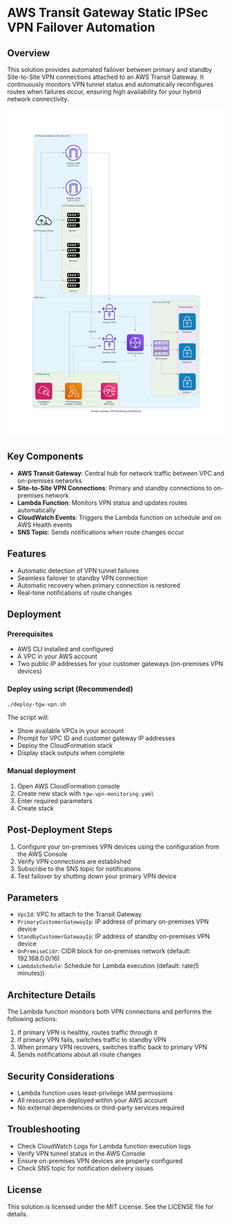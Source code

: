 # AWS Transit Gateway Static IPSec VPN Failover Automation

## Overview

This solution provides automated failover between primary and standby Site-to-Site VPN connections attached to an AWS Transit Gateway. It continuously monitors VPN tunnel status and automatically reconfigures routes when failures occur, ensuring high availability for your hybrid network connectivity.

![Architecture Diagram](transit_gateway_vpn_monitoring_architecture.png)

## Key Components

- **AWS Transit Gateway**: Central hub for network traffic between VPC and on-premises networks
- **Site-to-Site VPN Connections**: Primary and standby connections to on-premises network
- **Lambda Function**: Monitors VPN status and updates routes automatically
- **CloudWatch Events**: Triggers the Lambda function on schedule and on AWS Health events
- **SNS Topic**: Sends notifications when route changes occur

## Features

- Automatic detection of VPN tunnel failures
- Seamless failover to standby VPN connection
- Automatic recovery when primary connection is restored
- Real-time notifications of route changes

## Deployment

### Prerequisites

- AWS CLI installed and configured
- A VPC in your AWS account
- Two public IP addresses for your customer gateways (on-premises VPN devices)

### Deploy using script (Recommended)

```bash
./deploy-tgw-vpn.sh
```

The script will:
- Show available VPCs in your account
- Prompt for VPC ID and customer gateway IP addresses
- Deploy the CloudFormation stack
- Display stack outputs when complete

### Manual deployment

1. Open AWS CloudFormation console
2. Create new stack with `tgw-vpn-monitoring.yaml`
3. Enter required parameters
4. Create stack

## Post-Deployment Steps

1. Configure your on-premises VPN devices using the configuration from the AWS Console
2. Verify VPN connections are established
3. Subscribe to the SNS topic for notifications
4. Test failover by shutting down your primary VPN device

## Parameters

- `VpcId`: VPC to attach to the Transit Gateway
- `PrimaryCustomerGatewayIp`: IP address of primary on-premises VPN device
- `StandbyCustomerGatewayIp`: IP address of standby on-premises VPN device
- `OnPremiseCidr`: CIDR block for on-premises network (default: 192.168.0.0/16)
- `LambdaSchedule`: Schedule for Lambda execution (default: rate(5 minutes))

## Architecture Details

The Lambda function monitors both VPN connections and performs the following actions:

1. If primary VPN is healthy, routes traffic through it
2. If primary VPN fails, switches traffic to standby VPN
3. When primary VPN recovers, switches traffic back to primary VPN
4. Sends notifications about all route changes

## Security Considerations

- Lambda function uses least-privilege IAM permissions
- All resources are deployed within your AWS account
- No external dependencies or third-party services required

## Troubleshooting

- Check CloudWatch Logs for Lambda function execution logs
- Verify VPN tunnel status in the AWS Console
- Ensure on-premises VPN devices are properly configured
- Check SNS topic for notification delivery issues

## License

This solution is licensed under the MIT License. See the LICENSE file for details.
